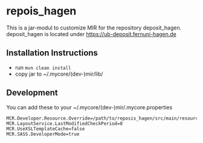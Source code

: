 
# repois_hagen

This is a jar-modul to customize MIR for the repository deposit_hagen. 
deposit_hagen is located under https://ub-deposit.fernuni-hagen.de

## Installation Instructions

* run `mvn clean install`
* copy jar to ~/.mycore/(dev-)mir/lib/

## Development

You can add these to your ~/.mycore/(dev-)mir/.mycore.properties
```
MCR.Developer.Resource.Override=/path/to/reposis_hagen/src/main/resources
MCR.LayoutService.LastModifiedCheckPeriod=0
MCR.UseXSLTemplateCache=false
MCR.SASS.DeveloperMode=true
```
